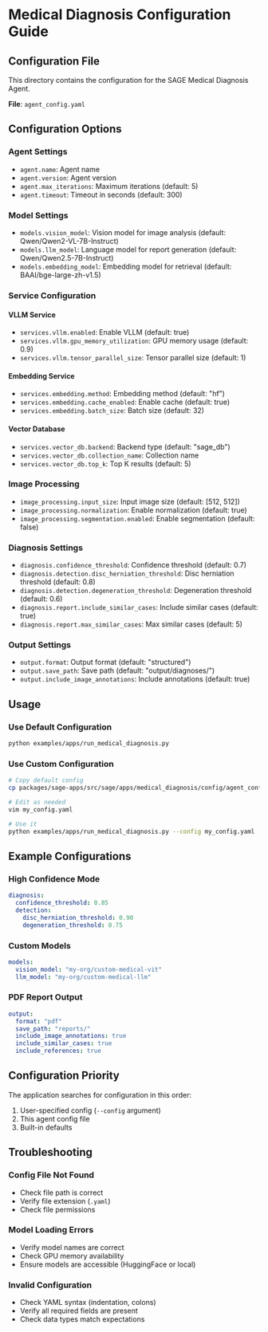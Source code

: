 # Medical Diagnosis Configuration Guide

## Configuration File

This directory contains the configuration for the SAGE Medical Diagnosis Agent.

**File**: `agent_config.yaml`

## Configuration Options

### Agent Settings
- `agent.name`: Agent name
- `agent.version`: Agent version
- `agent.max_iterations`: Maximum iterations (default: 5)
- `agent.timeout`: Timeout in seconds (default: 300)

### Model Settings
- `models.vision_model`: Vision model for image analysis (default: Qwen/Qwen2-VL-7B-Instruct)
- `models.llm_model`: Language model for report generation (default: Qwen/Qwen2.5-7B-Instruct)
- `models.embedding_model`: Embedding model for retrieval (default: BAAI/bge-large-zh-v1.5)

### Service Configuration

#### VLLM Service
- `services.vllm.enabled`: Enable VLLM (default: true)
- `services.vllm.gpu_memory_utilization`: GPU memory usage (default: 0.9)
- `services.vllm.tensor_parallel_size`: Tensor parallel size (default: 1)

#### Embedding Service
- `services.embedding.method`: Embedding method (default: "hf")
- `services.embedding.cache_enabled`: Enable cache (default: true)
- `services.embedding.batch_size`: Batch size (default: 32)

#### Vector Database
- `services.vector_db.backend`: Backend type (default: "sage_db")
- `services.vector_db.collection_name`: Collection name
- `services.vector_db.top_k`: Top K results (default: 5)

### Image Processing
- `image_processing.input_size`: Input image size (default: [512, 512])
- `image_processing.normalization`: Enable normalization (default: true)
- `image_processing.segmentation.enabled`: Enable segmentation (default: false)

### Diagnosis Settings
- `diagnosis.confidence_threshold`: Confidence threshold (default: 0.7)
- `diagnosis.detection.disc_herniation_threshold`: Disc herniation threshold (default: 0.8)
- `diagnosis.detection.degeneration_threshold`: Degeneration threshold (default: 0.6)
- `diagnosis.report.include_similar_cases`: Include similar cases (default: true)
- `diagnosis.report.max_similar_cases`: Max similar cases (default: 5)

### Output Settings
- `output.format`: Output format (default: "structured")
- `output.save_path`: Save path (default: "output/diagnoses/")
- `output.include_image_annotations`: Include annotations (default: true)

## Usage

### Use Default Configuration
```bash
python examples/apps/run_medical_diagnosis.py
```

### Use Custom Configuration
```bash
# Copy default config
cp packages/sage-apps/src/sage/apps/medical_diagnosis/config/agent_config.yaml my_config.yaml

# Edit as needed
vim my_config.yaml

# Use it
python examples/apps/run_medical_diagnosis.py --config my_config.yaml
```

## Example Configurations

### High Confidence Mode
```yaml
diagnosis:
  confidence_threshold: 0.85
  detection:
    disc_herniation_threshold: 0.90
    degeneration_threshold: 0.75
```

### Custom Models
```yaml
models:
  vision_model: "my-org/custom-medical-vit"
  llm_model: "my-org/custom-medical-llm"
```

### PDF Report Output
```yaml
output:
  format: "pdf"
  save_path: "reports/"
  include_image_annotations: true
  include_similar_cases: true
  include_references: true
```

## Configuration Priority

The application searches for configuration in this order:
1. User-specified config (`--config` argument)
2. This agent config file
3. Built-in defaults

## Troubleshooting

### Config File Not Found
- Check file path is correct
- Verify file extension (`.yaml`)
- Check file permissions

### Model Loading Errors
- Verify model names are correct
- Check GPU memory availability
- Ensure models are accessible (HuggingFace or local)

### Invalid Configuration
- Check YAML syntax (indentation, colons)
- Verify all required fields are present
- Check data types match expectations
